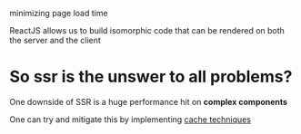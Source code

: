 minimizing page load time


ReactJS allows us to build isomorphic code that can be rendered on both the server and the client

# So ssr is the unswer to all problems?
One downside of SSR is a huge performance hit on <b>complex components</b><br>

One can try and mitigate this by implementing <a href="https://medium.com/walmartlabs/reactjs-ssr-profiling-and-caching-5d8e9e49240c#.ucelx81s6">cache techniques</a>
